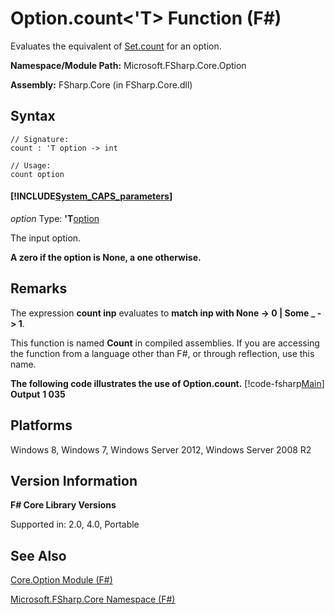# Option.count<'T> Function (F#)

Evaluates the equivalent of [Set.count](http://msdn.microsoft.com/en-us/library/54acc46d-af76-474e-9ff7-bd4bd6b7b4c4) for an option.

**Namespace/Module Path:** Microsoft.FSharp.Core.Option

**Assembly:** FSharp.Core (in FSharp.Core.dll)


## Syntax

```
// Signature:
count : 'T option -> int

// Usage:
count option
```

#### [!INCLUDE[System_CAPS_parameters](//System/Token/System_CAPS_parameters_md.md)]
*option*
Type: **'T**[option](http://msdn.microsoft.com/en-us/library/b08add48-34bf-4410-80a1-ef6a8daddc58)


The input option.



**A zero if the option is None, a one otherwise.**
## Remarks
The expression **count inp** evaluates to **match inp with None -&gt; 0 | Some _ -&gt; 1**.

This function is named **Count** in compiled assemblies. If you are accessing the function from a language other than F#, or through reflection, use this name.

**The following code illustrates the use of Option.count.**
[!code-fsharp[Main](snippets/fsoptions/snippet2.fs)]
**Output**
**1 035**
## Platforms
Windows 8, Windows 7, Windows Server 2012, Windows Server 2008 R2


## Version Information
**F# Core Library Versions**

Supported in: 2.0, 4.0, Portable




## See Also
[Core.Option Module &#40;F&#35;&#41;](Core.Option+Module+%28FSharp%29.md)

[Microsoft.FSharp.Core Namespace &#40;F&#35;&#41;](Microsoft.FSharp.Core+Namespace+%28FSharp%29.md)


